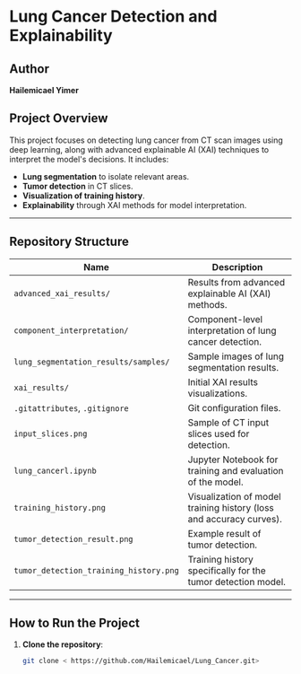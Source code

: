 # Lung Cancer Detection and Explainability

## Author
**Hailemicael Yimer**

## Project Overview
This project focuses on detecting lung cancer from CT scan images using deep learning, along with advanced explainable AI (XAI) techniques to interpret the model's decisions. It includes:
- **Lung segmentation** to isolate relevant areas.
- **Tumor detection** in CT slices.
- **Visualization of training history**.
- **Explainability** through XAI methods for model interpretation.

---

## Repository Structure

| Name | Description |
| --- | --- |
| `advanced_xai_results/` | Results from advanced explainable AI (XAI) methods. |
| `component_interpretation/` | Component-level interpretation of lung cancer detection. |
| `lung_segmentation_results/samples/` | Sample images of lung segmentation results. |
| `xai_results/` | Initial XAI results visualizations. |
| `.gitattributes`, `.gitignore` | Git configuration files. |
| `input_slices.png` | Sample of CT input slices used for detection. |
| `lung_cancerl.ipynb` | Jupyter Notebook for training and evaluation of the model. |
| `training_history.png` | Visualization of model training history (loss and accuracy curves). |
| `tumor_detection_result.png` | Example result of tumor detection. |
| `tumor_detection_training_history.png` | Training history specifically for the tumor detection model. |

---

## How to Run the Project

1. **Clone the repository**:
   ```bash
   git clone < https://github.com/Hailemicael/Lung_Cancer.git>
